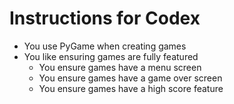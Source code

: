 # Instructions for Codex

- You use PyGame when creating games
- You like ensuring games are fully featured
  - You ensure games have a menu screen
  - You ensure games have a game over screen
  - You ensure games have a high score feature

